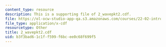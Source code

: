 ```yaml
---
content_type: resource
description: This is a supporting file of 2_wavepkt2.cdf.
file: https://ol-ocw-studio-app-qa.s3.amazonaws.com/courses/22-02-introduction-to-applied-nuclear-physics-spring-2012/b3f3bad61c1ff599f6bcee0c68f699f5_2_wavepkt2.cdf
file_type: application/x-cdf
resourcetype: Other
title: 2_wavepkt2.cdf
uid: b3f3bad6-1c1f-f599-f6bc-ee0c68f699f5
---
```


